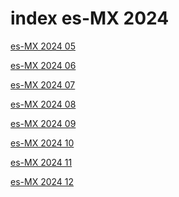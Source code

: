 # index es-MX 2024

<a href="./05">es-MX 2024 05</a>

<a href="./06">es-MX 2024 06</a>

<a href="./07">es-MX 2024 07</a>

<a href="./08">es-MX 2024 08</a>

<a href="./09">es-MX 2024 09</a>

<a href="./10">es-MX 2024 10</a>

<a href="./11">es-MX 2024 11</a>

<a href="./12">es-MX 2024 12</a>
